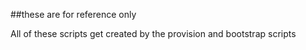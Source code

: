 ##these are for reference only   

All of these scripts get created by the provision and bootstrap scripts

